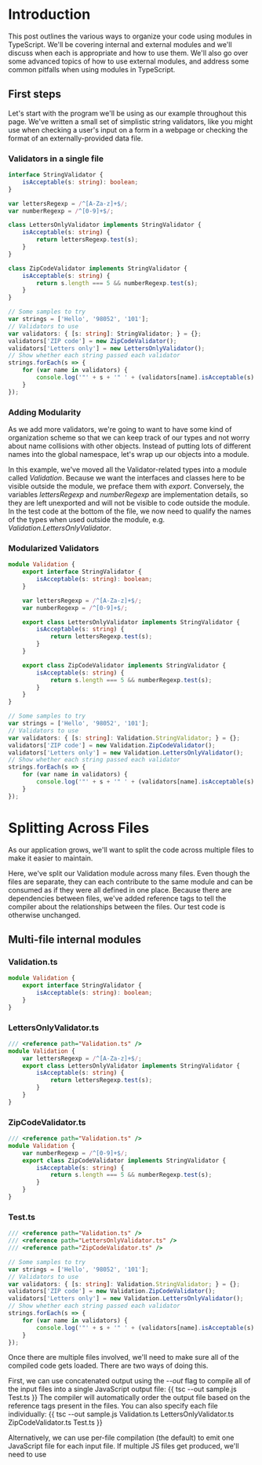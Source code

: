 # Introduction
This post outlines the various ways to organize your code using modules in TypeScript. We'll be covering internal and external modules and we'll discuss when each is appropriate and how to use them. We'll also go over some advanced topics of how to use external modules, and address some common pitfalls when using modules in TypeScript.

## First steps
Let's start with the program we'll be using as our example throughout this page. We've written a small set of simplistic string validators, like you might use when checking a user's input on a form in a webpage or checking the format of an externally-provided data file.

### Validators in a single file

```TypeScript
interface StringValidator {
    isAcceptable(s: string): boolean;
}

var lettersRegexp = /^[A-Za-z]+$/;
var numberRegexp = /^[0-9]+$/;

class LettersOnlyValidator implements StringValidator {
    isAcceptable(s: string) {
        return lettersRegexp.test(s);
    }
}

class ZipCodeValidator implements StringValidator {
    isAcceptable(s: string) {
        return s.length === 5 && numberRegexp.test(s);
    }
}

// Some samples to try
var strings = ['Hello', '98052', '101'];
// Validators to use
var validators: { [s: string]: StringValidator; } = {};
validators['ZIP code'] = new ZipCodeValidator();
validators['Letters only'] = new LettersOnlyValidator();
// Show whether each string passed each validator
strings.forEach(s => {
    for (var name in validators) {
        console.log('"' + s + '" ' + (validators[name].isAcceptable(s) ? ' matches ' : ' does not match ') + name);
    }
});
```

### Adding Modularity
As we add more validators, we're going to want to have some kind of organization scheme so that we can keep track of our types and not worry about name collisions with other objects. Instead of putting lots of different names into the global namespace, let's wrap up our objects into a module.

In this example, we've moved all the Validator-related types into a module called _Validation_. Because we want the interfaces and classes here to be visible outside the module, we preface them with _export_. Conversely, the variables _lettersRegexp_ and _numberRegexp_ are implementation details, so they are left unexported and will not be visible to code outside the module. In the test code at the bottom of the file, we now need to qualify the names of the types when used outside the module, e.g. _Validation.LettersOnlyValidator_.

### Modularized Validators

```TypeScript
module Validation {
    export interface StringValidator {
        isAcceptable(s: string): boolean;
    }

    var lettersRegexp = /^[A-Za-z]+$/;
    var numberRegexp = /^[0-9]+$/;

    export class LettersOnlyValidator implements StringValidator {
        isAcceptable(s: string) {
            return lettersRegexp.test(s);
        }
    }

    export class ZipCodeValidator implements StringValidator {
        isAcceptable(s: string) {
            return s.length === 5 && numberRegexp.test(s);
        }
    }
}

// Some samples to try
var strings = ['Hello', '98052', '101'];
// Validators to use
var validators: { [s: string]: Validation.StringValidator; } = {};
validators['ZIP code'] = new Validation.ZipCodeValidator();
validators['Letters only'] = new Validation.LettersOnlyValidator();
// Show whether each string passed each validator
strings.forEach(s => {
    for (var name in validators) {
        console.log('"' + s + '" ' + (validators[name].isAcceptable(s) ? ' matches ' : ' does not match ') + name);
    }
});
```

# Splitting Across Files
As our application grows, we'll want to split the code across multiple files to make it easier to maintain.

Here, we've split our Validation module across many files. Even though the files are separate, they can each contribute to the same module and can be consumed as if they were all defined in one place. Because there are dependencies between files, we've added reference tags to tell the compiler about the relationships between the files. Our test code is otherwise unchanged.

## Multi-file internal modules
### Validation.ts
```TypeScript
module Validation {
    export interface StringValidator {
        isAcceptable(s: string): boolean;
    }
}
```
### LettersOnlyValidator.ts
```TypeScript
/// <reference path="Validation.ts" />
module Validation {
    var lettersRegexp = /^[A-Za-z]+$/;
    export class LettersOnlyValidator implements StringValidator {
        isAcceptable(s: string) {
            return lettersRegexp.test(s);
        }
    }
}
```

### ZipCodeValidator.ts
```TypeScript
/// <reference path="Validation.ts" />
module Validation {
    var numberRegexp = /^[0-9]+$/;
    export class ZipCodeValidator implements StringValidator {
        isAcceptable(s: string) {
            return s.length === 5 && numberRegexp.test(s);
        }
    }
}
```

### Test.ts
```TypeScript
/// <reference path="Validation.ts" />
/// <reference path="LettersOnlyValidator.ts" />
/// <reference path="ZipCodeValidator.ts" />

// Some samples to try
var strings = ['Hello', '98052', '101'];
// Validators to use
var validators: { [s: string]: Validation.StringValidator; } = {};
validators['ZIP code'] = new Validation.ZipCodeValidator();
validators['Letters only'] = new Validation.LettersOnlyValidator();
// Show whether each string passed each validator
strings.forEach(s => {
    for (var name in validators) {
        console.log('"' + s + '" ' + (validators[name].isAcceptable(s) ? ' matches ' : ' does not match ') + name);
    }
});
```

Once there are multiple files involved, we'll need to make sure all of the compiled code gets loaded. There are two ways of doing this.

First, we can use concatenated output using the _--out_ flag to compile all of the input files into a single JavaScript output file:
{{
tsc --out sample.js Test.ts
}}
The compiler will automatically order the output file based on the reference tags present in the files. You can also specify each file individually:
{{
tsc --out sample.js Validation.ts LettersOnlyValidator.ts ZipCodeValidator.ts Test.ts
}}

Alternatively, we can use per-file compilation (the default) to emit one JavaScript file for each  input file. If multiple JS files get produced, we'll need to use _<script>_ tags on our webpage to load each emitted file in the appropriate order, for example:

### MyTestPage.html (excerpt)
```HTML
    <script src="Validation.js" type="text/javascript" />
    <script src="LettersOnlyValidator.js" type="text/javascript" />
    <script src="ZipCodeValidator.js" type="text/javascript" />
    <script src="Test.js" type="text/javascript" />
```

# Going External
TypeScript also has the concept of an external module. External modules are used in two cases: node.js and require.js. Applications not using node.js or require.js do not need to use external modules and can best be organized using the internal module concept outlined above.

In external modules, relationships between files are specified in terms of imports and exports at the file level. In TypeScript, any file containing a top-level _import_ or _export_ is considered an external module.

Below, we have converted the previous example to use external modules. Notice that we no longer use the module keyword – the files themselves constitute a module and are identified by their filenames.

The reference tags have been replaced with _import_ statements that specify the dependencies between modules. The _import_ statement has two parts: the name that the module will be known by in this file, and the require keyword that specifies the path to the required module:

```TypeScript
import someMod = require('someModule');
```

We specify which objects are visible outside the module by using the _export_ keyword on a top-level declaration, similarly to how _export_ defined the public surface area of an internal module.

To compile, we must specify a module target on the command line. For node.js, use _--module commonjs_; for require.js, use _--module amd_. For example:
{{
tsc --module commonjs Test.ts
}}
When compiled, each external module will become a separate .js file. Similar to reference tags, the compiler will follow _import_ statements to compile dependent files.

### Validation.ts
```TypeScript
export interface StringValidator {
    isAcceptable(s: string): boolean;
}
```

### LettersOnlyValidator.ts
```TypeScript
import validation = require('./Validation');
var lettersRegexp = /^[A-Za-z]+$/;
export class LettersOnlyValidator implements validation.StringValidator {
    isAcceptable(s: string) {
        return lettersRegexp.test(s);
    }
}
```

### ZipCodeValidator.ts
```TypeScript
import validation = require('./Validation');
var numberRegexp = /^[0-9]+$/;
export class ZipCodeValidator implements validation.StringValidator {
    isAcceptable(s: string) {
        return s.length === 5 && numberRegexp.test(s);
    }
}
```

### Test.ts
```TypeScript
import validation = require('./Validation');
import zip = require('./ZipCodeValidator');
import letters = require('./LettersOnlyValidator');

// Some samples to try
var strings = ['Hello', '98052', '101'];
// Validators to use
var validators: { [s: string]: validation.StringValidator; } = {};
validators['ZIP code'] = new zip.ZipCodeValidator();
validators['Letters only'] = new letters.LettersOnlyValidator();
// Show whether each string passed each validator
strings.forEach(s => {
    for (var name in validators) {
        console.log('"' + s + '" ' + (validators[name].isAcceptable(s) ? ' matches ' : ' does not match ') + name);
    }
});
```

## Code Generation for External Modules
Depending on the module target specified during compilation, the compiler will generate appropriate code for either node.js (commonjs) or require.js (AMD) module-loading systems. For more information on what the _define_ and _require_ calls in the generated code do, consult the documentation for each module loader.

This simple example shows how the names used during importing and exporting get translated into the module loading code.

### SimpleModule.ts
```TypeScript
import m = require('mod');
export var t = m.something + 1;
```

### AMD / RequireJS SimpleModule.js:
```TypeScript
define(["require", "exports", 'mod'], function(require, exports, m) {
    exports.t = m.something + 1;
});
```

### CommonJS / Node SimpleModule.js:
```TypeScript
var m = require('mod');
exports.t = m.something + 1;
```

# Export =
In the previous example, when we consumed each validator, each module only exported one value. In cases like this, it's cumbersome to work with these symbols through their qualified name when a single identifier would do just as well.

The export = syntax specifies a single object that is exported from the module. This can be a class, interface, module, function, or enum. When imported, the exported symbol is consumed directly and is not qualified by any name.

Below, we've simplified the Validator implementations to only export a single object from each module using the export = syntax. This simplifies the consumption code – instead of referring to 'zip.ZipCodeValidator', we can simply refer to 'zipValidator'.

### Validation.ts
```TypeScript
export interface StringValidator {
    isAcceptable(s: string): boolean;
}
```

### LettersOnlyValidator.ts
```TypeScript
import validation = require('./Validation');
var lettersRegexp = /^[A-Za-z]+$/;
class LettersOnlyValidator implements validation.StringValidator {
    isAcceptable(s: string) {
        return lettersRegexp.test(s);
    }
}
export = LettersOnlyValidator;
```

### ZipCodeValidator.ts
```TypeScript
import validation = require('./Validation');
var numberRegexp = /^[0-9]+$/;
class ZipCodeValidator implements validation.StringValidator {
    isAcceptable(s: string) {
        return s.length === 5 && numberRegexp.test(s);
    }
}
export = ZipCodeValidator;
```

### Test.ts
```TypeScript
import validation = require('./Validation');
import zipValidator = require('./ZipCodeValidator');
import lettersValidator = require('./LettersOnlyValidator');

// Some samples to try
var strings = ['Hello', '98052', '101'];
// Validators to use
var validators: { [s: string]: validation.StringValidator; } = {};
validators['ZIP code'] = new zipValidator();
validators['Letters only'] = new lettersValidator();
// Show whether each string passed each validator
strings.forEach(s => {
    for (var name in validators) {
        console.log('"' + s + '" ' + (validators[name].isAcceptable(s) ? ' matches ' : ' does not match ') + name);
    }
});
```

# Alias
Another way that you can simplify working with either kind of module is to use _import q = x.y.z_ to create shorter names for commonly-used objects. Not to be confused with the _import x = require('name')_ syntax used to load external modules, this syntax simply creates an alias for the specified symbol. You can use these sorts of imports (commonly referred to as aliases) for any kind of identifier, including objects created from external module imports.

### Basic Aliasing
```TypeScript
module Shapes {
    export module Polygons {
        export class Triangle { }
        export class Square { }
    }
}

import polygons = Shapes.Polygons;
var sq = new polygons.Square(); // Same as 'new Shapes.Polygons.Square()'
```

Notice that we don't use the _require_ keyword; instead we assign directly from the qualified name of the symbol we're importing. This is similar to using _var_, but also works on the type and namespace meanings of the imported symbol. Importantly, for values, _import_ is a distinct reference from the original symbol, so changes to an aliased _var_ will not be reflected in the original variable.

! Optional Module Loading and Other Advanced Loading Scenarios
In some cases, you may want to only load a module under some conditions. In TypeScript, we can use the pattern shown below to implement this and other advanced loading scenarios to directly invoke the module loaders without losing type safety.

The compiler detects whether each module is used in the emitted JavaScript. For modules that are only used as part of the type system, no require calls are emitted. This culling of unused references is a good performance optimization, and also allows for optional loading of those modules.

The core idea of the pattern is that the _import id = require('...')_ statement gives us access to the types exposed by the external module. The module loader is invoked (through require) dynamically, as shown in the if blocks below. This leverages the reference-culling optimization so that the module is only loaded when needed. For this pattern to work, it's important that the symbol defined via import is only used in type positions (i.e. never in a position that would be emitted into the JavaScript).

To maintain type safety, we can use the _typeof_ keyword. The _typeof_ keyword, when used in a type position, produces the type of a value, in this case the type of the external module.

### Dynamic Module Loading in node.js
```TypeScript
declare var require;
import Zip = require('./ZipCodeValidator');
if (needZipValidation) {
    var x: typeof Zip = require('./ZipCodeValidator');
    if (x.isAcceptable('.....')) { /* ... */ }
}
```

### Sample: Dynamic Module Loading in require.js
```TypeScript
declare var require;
import Zip = require('./ZipCodeValidator');
if (needZipValidation) {
    require(['./ZipCodeValidator'], (x: typeof Zip) => {
        if (x.isAcceptable('...')) { /* ... */ }
    });
}
```

# Working with Other JavaScript Libraries
To describe the shape of libraries not written in TypeScript, we need to declare the API that the library exposes. Because most JavaScript libraries expose only a few top-level objects, modules are a good way to represent them. We call declarations that don't define an implementation "ambient". Typically these are defined in .d.ts files. If you're familiar with C/C++, you can think of these as .h files or 'extern'. Let's look at a few examples with both internal and external examples.

## Ambient Internal Modules
The popular library D3 defines its functionality in a global object called 'D3'. Because this library is loaded through a _script_ tag (instead of a module loader), its declaration uses internal modules to define its shape. For the TypeScript compiler to see this shape, we use an ambient internal module declaration. For example:

### D3.d.ts (simplified excerpt)
```TypeScript
declare module D3 {
    export interface Selectors {
        select: {
            (selector: string): Selection;
            (element: EventTarget): Selection;
        };
    }

    export interface Event {
        x: number;
        y: number;
    }

    export interface Base extends Selectors {
        event: Event;
    }
}

declare var d3: D3.Base;
```

## Ambient External Modules
In node.js, most tasks are accomplished by loading one or more modules. We could define each module in its own .d.ts file with top-level export declarations, but it's more convenient to write them as one larger .d.ts file. To do so, we use the quoted name of the module, which will be available to a later import.  For example:

### node.d.ts (simplified excerpt)
```TypeScript
declare module "url" {
    export interface Url {
        protocol?: string;
        hostname?: string;
        pathname?: string;
    }

    export function parse(urlStr: string, parseQueryString?, slashesDenoteHost?): Url;
}

declare module "path" {
    export function normalize(p: string): string;
    export function join(...paths: any[]): string;
    export var sep: string;
}
```

Now we can _/// <reference>_ node.d.ts and then load the modules using e.g. _import url = require('url');_.

```TypeScript
///<reference path="node.d.ts">
import url = require("url");
var myUrl = url.parse("http://www.typescriptlang.org");
```

# Pitfalls of Modules
In this section we'll describe various common pitfalls in using internal and external modules, and how to avoid them.

## /// <reference> to an external module
A common mistake is to try to use the /// <reference> syntax to refer to an external module file, rather than using import. To understand the distinction, we first need to understand the three ways that the compiler can locate the type information for an external module.

The first is by finding a .ts file named by an _import x = require(...);_ declaration. That file should be an implementation file with top-level import or export declarations.

The second is by finding a .d.ts file, similar to above, except that instead of being an implementation file, it's a declaration file (also with top-level import or export declarations).

The final way is by seeing an "ambient external module declaration", where we 'declare' a module with a matching quoted name.

### myModules.d.ts
```TypeScript
// In a .d.ts file or .ts file that is not an external module:
declare module "SomeModule" {
    export function fn(): string;
}
```

### myOtherModule.ts
```TypeScript
/// <reference path="myModules.d.ts" />
import m = require("SomeModule");
```

The reference tag here allows us to locate the declaration file that contains the declaration for the ambient external module. This is how the node.d.ts file that several of the TypeScript samples use is consumed, for example.

## Needless Namespacing
If you're converting a program from internal modules to external modules, it can be easy to end up with a file that looks like this:

### shapes.ts
```TypeScript
export module Shapes {
    export class Triangle { /* ... */ }
    export class Square { /* ... */ }
}
```

The top-level module here _Shapes_ wraps up _Triangle_ and _Square_ for no reason. This is confusing and annoying for consumers of your module:
### shapeConsumer.ts
```TypeScript
import shapes = require('./shapes');
var t = new shapes.Shapes.Triangle(); // shapes.Shapes?
```

A key feature of external modules in TypeScript is that two different external modules will never contribute names to the same scope. Because the consumer of an external module decides what name to assign it, there's no need to proactively wrap up the exported symbols in a namespace.

To reiterate why you shouldn't try to namespace your external module contents, the general idea of namespacing is to provide logical grouping of constructs and to prevent name collisions. Because the external module file itself is already a logical grouping, and its top-level name is defined by the code that imports it, it's unnecessary to use an additional module layer for exported objects.
 
Revised Example:
### shapes.ts
```TypeScript
export class Triangle { /* ... */ }
export class Square { /* ... */ }
```

### shapeConsumer.ts
```TypeScript
import shapes = require('./shapes');
var t = new shapes.Triangle(); 
```

## Trade-offs for External Modules
Just as there is a one-to-one correspondence between JS files and modules, TypeScript has a one-to-one correspondence between external module source files and their emitted JS files. One effect of this is that it's not possible to use the _--out_ compiler switch to concatenate multiple external module source files into a single JavaScript file.